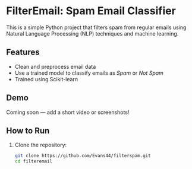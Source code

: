 # FilterEmail: Spam Email Classifier

This is a simple Python project that filters spam from regular emails using Natural Language Processing (NLP) techniques and machine learning.

## Features

- Clean and preprocess email data
- Use a trained model to classify emails as *Spam* or *Not Spam*
- Trained using Scikit-learn

## Demo

Coming soon — add a short video or screenshots!

## How to Run

1. Clone the repository:
   ```bash
   git clone https://github.com/Evans44/filterspam.git
   cd filteremail

